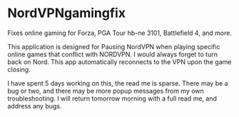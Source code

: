 # NordVPNgamingfix
Fixes online gaming for Forza, PGA Tour hb-ne 3101, Battlefield 4, and more. 

This application is designed for Pausing NordVPN when playing specific online games that conflict with NORDVPN. I would always forget to turn back on Nord. This app automatically reconnects to the VPN upon the game closing. 

I have spent 5 days working on this, the read me is sparse. There may be a bug or two, and there may be more popup messages from my own troubleshooting. I will return tomorrow morning with a full read me, and address any bugs. 

